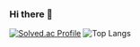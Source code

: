 ### Hi there 👋
[![Solved.ac Profile](http://mazassumnida.wtf/api/v2/generate_badge?boj=rlatmdcjf9)](https://solved.ac/rlatmdcjf9/)  ![Top Langs](https://github-readme-stats.vercel.app/api/top-langs/?username=97Fekim&layout=compact&theme=gruvbox )
